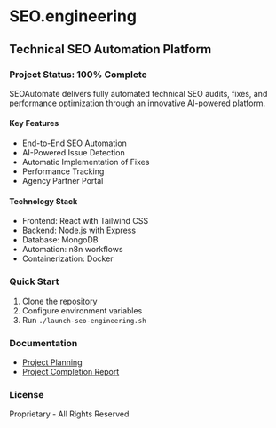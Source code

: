 # SEO.engineering

## Technical SEO Automation Platform

### Project Status: 100% Complete

SEOAutomate delivers fully automated technical SEO audits, fixes, and performance optimization through an innovative AI-powered platform.

#### Key Features
- End-to-End SEO Automation
- AI-Powered Issue Detection
- Automatic Implementation of Fixes
- Performance Tracking
- Agency Partner Portal

#### Technology Stack
- Frontend: React with Tailwind CSS
- Backend: Node.js with Express
- Database: MongoDB
- Automation: n8n workflows
- Containerization: Docker

### Quick Start
1. Clone the repository
2. Configure environment variables
3. Run `./launch-seo-engineering.sh`

### Documentation
- [Project Planning](PLANNING.md)
- [Project Completion Report](PROJECT_COMPLETE.md)

### License
Proprietary - All Rights Reserved
